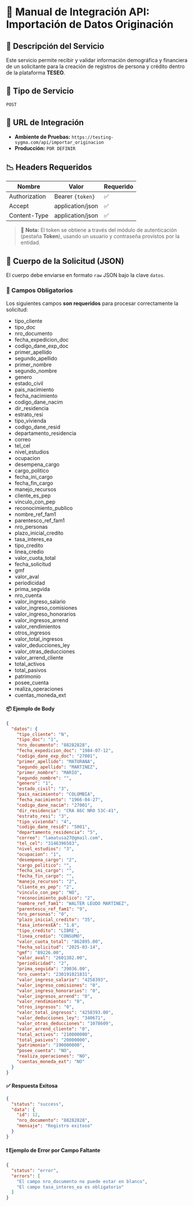 # 📘  Manual de Integración API: **Importación de Datos Originación**

## 📄 Descripción del Servicio
Este servicio permite recibir y validar información demográfica y financiera de un solicitante para la creación de registros de persona y crédito dentro de la plataforma **TESEO**.

## 🚀 Tipo de Servicio
`POST`

## 🔗 URL de Integración
- **Ambiente de Pruebas:** `https://testing-sygma.com/api/importar_originacion`
- **Producción:** `POR DEFINIR`

## 📉 Headers Requeridos
| Nombre        | Valor                | Requerido |
|---------------|----------------------|-----------|
| Authorization | Bearer `{token}`     | ✅        |
| Accept        | application/json     | ✅        |
| Content-Type  | application/json     | ✅        |

> 🔐 **Nota:** El token se obtiene a través del módulo de autenticación (pestaña **Token**), usando un usuario y contraseña provistos por la entidad.

## 🔢 Cuerpo de la Solicitud (JSON)
El cuerpo debe enviarse en formato `raw` JSON bajo la clave `datos`.

### 🔸 Campos Obligatorios
Los siguientes campos **son requeridos** para procesar correctamente la solicitud:

- tipo_cliente  
- tipo_doc  
- nro_documento  
- fecha_expedicion_doc  
- codigo_dane_exp_doc  
- primer_apellido  
- segundo_apellido  
- primer_nombre  
- segundo_nombre  
- genero  
- estado_civil  
- pais_nacimiento  
- fecha_nacimiento  
- codigo_dane_nacim  
- dir_residencia  
- estrato_resi  
- tipo_vivienda  
- codigo_dane_resid  
- departamento_residencia  
- correo  
- tel_cel  
- nivel_estudios  
- ocupacion  
- desempena_cargo  
- cargo_politico  
- fecha_ini_cargo  
- fecha_fin_cargo  
- manejo_recursos  
- cliente_es_pep  
- vinculo_con_pep  
- reconocimiento_publico  
- nombre_ref_fam1  
- parentesco_ref_fam1  
- nro_personas  
- plazo_inicial_credito  
- tasa_interes_ea  
- tipo_credito  
- linea_credio  
- valor_cuota_total  
- fecha_solicitud  
- gmf  
- valor_aval  
- periodicidad  
- prima_segvida  
- nro_cuenta  
- valor_ingreso_salario  
- valor_ingreso_comisiones  
- valor_ingreso_honorarios  
- valor_ingresos_arrend  
- valor_rendimientos  
- otros_ingresos  
- valor_total_ingresos  
- valor_deducciones_ley  
- valor_otras_deducciones  
- valor_arrend_cliente  
- total_activos  
- total_pasivos  
- patrimonio  
- posee_cuenta  
- realiza_operaciones  
- cuentas_moneda_ext  


#### 📦 Ejemplo de Body

```json
{
  "datos": {
    "tipo_cliente": "N",
    "tipo_doc": "1",
    "nro_documento": "88282828",
    "fecha_expedicion_doc": "1984-07-12",
    "codigo_dane_exp_doc": "27001",
    "primer_apellido": "MATURANA",
    "segundo_apellido": "MARTINEZ",
    "primer_nombre": "MARIO",
    "segundo_nombre": "",
    "genero": "1",
    "estado_civil": "3",
    "pais_nacimiento": "COLOMBIA",
    "fecha_nacimiento": "1966-04-27",
    "codigo_dane_nacim": "27001",
    "dir_residencia": "CRA 86C NRO 53C-41",
    "estrato_resi": "3",
    "tipo_vivienda": "4",
    "codigo_dane_resid": "5001",
    "departamento_residencia": "5",
    "correo": "lamatusa27@gmail.com",
    "tel_cel": "3146396583",
    "nivel_estudios": "3",
    "ocupacion": "1",
    "desempena_cargo": "2",
    "cargo_politico": "",
    "fecha_ini_cargo": "",
    "fecha_fin_cargo": "",
    "manejo_recursos": "2",
    "cliente_es_pep": "2",
    "vinculo_con_pep": "NO",
    "reconocimiento_publico": "2",
    "nombre_ref_fam1": "WALTER LEUDO MARTINEZ",
    "parentesco_ref_fam1": "9",
    "nro_personas": "0",
    "plazo_inicial_credito": "35",
    "tasa_interesEA": "1.8",
    "tipo_credito": "LIBRE",
    "linea_credio": "CONSUMO",
    "valor_cuota_total": "862895.00",
    "fecha_solicitud": "2025-03-14",
    "gmf": "89226.00",
    "valor_aval": "2601382.00",
    "periodicidad": "2",
    "prima_segvida": "39036.00",
    "nro_cuenta": "230191021831",
    "valor_ingreso_salario": "4258393",
    "valor_ingreso_comisiones": "0",
    "valor_ingreso_honorarios": "0",
    "valor_ingresos_arrend": "0",
    "valor_rendimientos": "0",
    "otros_ingresos": "0",
    "valor_total_ingresos": "4258393.00",
    "valor_deducciones_ley": "340671",
    "valor_otras_deducciones": "1078609",
    "valor_arrend_cliente": "0",
    "total_activos": "210000000",
    "total_pasivos": "20000000",
    "patrimonio": "190000000",
    "posee_cuenta": "NO",
    "realiza_operaciones": "NO",
    "cuentas_moneda_ext": "NO"
  }
}

```

#### ✅ Respuesta Exitosa

````json
{
  "status": "success",
  "data": {
    "id": 12,
    "nro_documento": "88282828",
    "mensaje": "Registro exitoso"
  }
}

````

#### ❗ Ejemplo de Error por Campo Faltante

````json
{
  "status": "error",
  "errors": [
    "El campo nro_documento no puede estar en blanco",
    "El campo tasa_interes_ea es obligatorio"
  ]
}
````